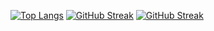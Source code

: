 [![Top Langs](https://github-readme-stats.vercel.app/api/top-langs/?username=N1ckName192&layout=compact&theme=vision-friendly-dark)](https://github.com/anuraghazra/github-readme-stats)
[![GitHub Streak](https://streak-stats.demolab.com/?user=N1ckName192)](https://git.io/streak-stats)
[![GitHub Streak](https://github-readme-streak-stats.herokuapp.com/?user=N1ckName192&theme=dark)](https://git.io/streak-stats)
